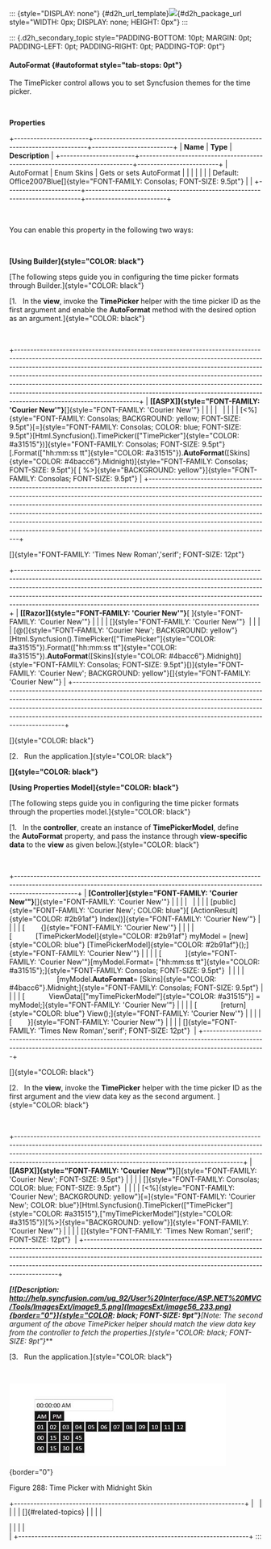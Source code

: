 ::: {style="DISPLAY: none"}
[](ms-xhelp:///?Id=d2h_url_template){#d2h_url_template}![](!package_url!){#d2h_package_url style="WIDTH: 0px; DISPLAY: none; HEIGHT: 0px"}
:::

::: {.d2h_secondary_topic style="PADDING-BOTTOM: 10pt; MARGIN: 0pt; PADDING-LEFT: 0pt; PADDING-RIGHT: 0pt; PADDING-TOP: 0pt"}
#### AutoFormat {#autoformat style="tab-stops: 0pt"}

The TimePicker control allows you to set Syncfusion themes for the time picker.

 

**Properties**

+-----------------------+----------------------------------------------------------------------------+-------------------------+
| **Name**              | **Type**                                                                   | **Description**         |
+-----------------------+----------------------------------------------------------------------------+-------------------------+
| AutoFormat            | Enum Skins                                                                 | Gets or sets AutoFormat |
|                       |                                                                            |                         |
|                       | Default: Office2007Blue[]{style="FONT-FAMILY: Consolas; FONT-SIZE: 9.5pt"} |                         |
+-----------------------+----------------------------------------------------------------------------+-------------------------+

 

You can enable this property in the following two ways:

 

**[Using Builder]{style="COLOR: black"}**

[The following steps guide you in configuring the time picker formats through Builder.]{style="COLOR: black"}

[1.   In the **view**, invoke the **TimePicker** helper with the time picker ID as the first argument and enable the **AutoFormat** method with the desired option as an argument.]{style="COLOR: black"}

 

+--------------------------------------------------------------------------------------------------------------------------------------------------------------------------------------------------------------------------------------------------------------------------------------------------------------------------------------------------------------------------------------------------------------------------------------------------------------------------------------------------------------------------+
| **[\[ASPX\]]{style="FONT-FAMILY: 'Courier New'"}**[]{style="FONT-FAMILY: 'Courier New'"}                                                                                                                                                                                                                                                                                                                                                                                                                                 |
|                                                                                                                                                                                                                                                                                                                                                                                                                                                                                                                          |
|                                                                                                                                                                                                                                                                                                                                                                                                                                                                                                                          |
|                                                                                                                                                                                                                                                                                                                                                                                                                                                                                                                          |
| [\<%]{style="FONT-FAMILY: Consolas; BACKGROUND: yellow; FONT-SIZE: 9.5pt"}[=]{style="FONT-FAMILY: Consolas; COLOR: blue; FONT-SIZE: 9.5pt"}[Html.Syncfusion().TimePicker([\"TimePicker\"]{style="COLOR: #a31515"})]{style="FONT-FAMILY: Consolas; FONT-SIZE: 9.5pt"}[.Format([\"hh:mm:ss tt\"]{style="COLOR: #a31515"}).**AutoFormat**([Skins]{style="COLOR: #4bacc6"}.Midnight)]{style="FONT-FAMILY: Consolas; FONT-SIZE: 9.5pt"}[ [ %\>]{style="BACKGROUND: yellow"}]{style="FONT-FAMILY: Consolas; FONT-SIZE: 9.5pt"} |
+--------------------------------------------------------------------------------------------------------------------------------------------------------------------------------------------------------------------------------------------------------------------------------------------------------------------------------------------------------------------------------------------------------------------------------------------------------------------------------------------------------------------------+

[]{style="FONT-FAMILY: 'Times New Roman','serif'; FONT-SIZE: 12pt"} 

+---------------------------------------------------------------------------------------------------------------------------------------------------------------------------------------------------------------------------------------------------------------------------------------------------------------------------------------------------------------------------------------------------+
| **[\[Razor\]]{style="FONT-FAMILY: 'Courier New'"}**[ ]{style="FONT-FAMILY: 'Courier New'"}                                                                                                                                                                                                                                                                                                        |
|                                                                                                                                                                                                                                                                                                                                                                                                   |
| []{style="FONT-FAMILY: 'Courier New'"}                                                                                                                                                                                                                                                                                                                                                            |
|                                                                                                                                                                                                                                                                                                                                                                                                   |
| [@(]{style="FONT-FAMILY: 'Courier New'; BACKGROUND: yellow"}[Html.Syncfusion().TimePicker([\"TimePicker\"]{style="COLOR: #a31515"}).Format([\"hh:mm:ss tt\"]{style="COLOR: #a31515"}).**AutoFormat**([Skins]{style="COLOR: #4bacc6"}.Midnight)]{style="FONT-FAMILY: Consolas; FONT-SIZE: 9.5pt"}[)]{style="FONT-FAMILY: 'Courier New'; BACKGROUND: yellow"}[]{style="FONT-FAMILY: 'Courier New'"} |
+---------------------------------------------------------------------------------------------------------------------------------------------------------------------------------------------------------------------------------------------------------------------------------------------------------------------------------------------------------------------------------------------------+

[]{style="COLOR: black"} 

[2.   Run the application.]{style="COLOR: black"}

**[]{style="COLOR: black"}** 

**[Using Properties Model]{style="COLOR: black"}**

[The following steps guide you in configuring the time picker formats through the properties model.]{style="COLOR: black"}

[1.   In the **controller**, create an instance of **TimePickerModel**, define the **AutoFormat** property, and pass the instance through **view-specific data** to the **view** as given below.]{style="COLOR: black"}

 

+-------------------------------------------------------------------------------------------------------------------------------------------------------------------------------+
| **[Controller]{style="FONT-FAMILY: 'Courier New'"}**[]{style="FONT-FAMILY: 'Courier New'"}                                                                                    |
|                                                                                                                                                                               |
|                                                                                                                                                                               |
|                                                                                                                                                                               |
| [public]{style="FONT-FAMILY: 'Courier New'; COLOR: blue"}[ [ActionResult]{style="COLOR: #2b91af"} Index()]{style="FONT-FAMILY: 'Courier New'"}                                |
|                                                                                                                                                                               |
| [        {]{style="FONT-FAMILY: 'Courier New'"}                                                                                                                               |
|                                                                                                                                                                               |
| [            [TimePickerModel]{style="COLOR: #2b91af"} myModel = [new]{style="COLOR: blue"} [TimePickerModel]{style="COLOR: #2b91af"}();]{style="FONT-FAMILY: 'Courier New'"} |
|                                                                                                                                                                               |
| [            ]{style="FONT-FAMILY: 'Courier New'"}[myModel.Format= [\"hh:mm:ss tt\"]{style="COLOR: #a31515"};]{style="FONT-FAMILY: Consolas; FONT-SIZE: 9.5pt"}               |
|                                                                                                                                                                               |
|                         [myModel.**AutoFormat**= [Skins]{style="COLOR: #4bacc6"}.Midnight;]{style="FONT-FAMILY: Consolas; FONT-SIZE: 9.5pt"}                                  |
|                                                                                                                                                                               |
| [            ViewData\[[\"myTimePickerModel\"]{style="COLOR: #a31515"}\] = myModel;]{style="FONT-FAMILY: 'Courier New'"}                                                      |
|                                                                                                                                                                               |
| [            [return]{style="COLOR: blue"} View();]{style="FONT-FAMILY: 'Courier New'"}                                                                                       |
|                                                                                                                                                                               |
| [        }]{style="FONT-FAMILY: 'Courier New'"}                                                                                                                               |
|                                                                                                                                                                               |
| []{style="FONT-FAMILY: 'Times New Roman','serif'; FONT-SIZE: 12pt"}                                                                                                           |
+-------------------------------------------------------------------------------------------------------------------------------------------------------------------------------+

[]{style="COLOR: black"} 

[2.   In the **view**, invoke the **TimePicker** helper with the time picker ID as the first argument and the view data key as the second argument. ]{style="COLOR: black"}

 

+----------------------------------------------------------------------------------------------------------------------------------------------------------------------------------------------------------------------------------------------------------------------------------------------------------------+
| **[\[ASPX\]]{style="FONT-FAMILY: 'Courier New'"}**[]{style="FONT-FAMILY: 'Courier New'; FONT-SIZE: 9.5pt"}                                                                                                                                                                                                     |
|                                                                                                                                                                                                                                                                                                                |
| []{style="FONT-FAMILY: Consolas; COLOR: blue; FONT-SIZE: 9.5pt"}                                                                                                                                                                                                                                               |
|                                                                                                                                                                                                                                                                                                                |
| [\<%]{style="FONT-FAMILY: 'Courier New'; BACKGROUND: yellow"}[=]{style="FONT-FAMILY: 'Courier New'; COLOR: blue"}[Html.Syncfusion().TimePicker([\"TimePicker\"]{style="COLOR: #a31515"},[\"myTimePickerModel\"]{style="COLOR: #a31515"})[%\>]{style="BACKGROUND: yellow"}]{style="FONT-FAMILY: 'Courier New'"} |
|                                                                                                                                                                                                                                                                                                                |
| []{style="FONT-FAMILY: 'Times New Roman','serif'; FONT-SIZE: 12pt"}                                                                                                                                                                                                                                            |
+----------------------------------------------------------------------------------------------------------------------------------------------------------------------------------------------------------------------------------------------------------------------------------------------------------------+

***[![Description: http://help.syncfusion.com/ug_92/User%20Interface/ASP.NET%20MVC/Tools/ImagesExt/image9_5.png](ImagesExt/image56_233.png){border="0"}]{style="COLOR: black; FONT-SIZE: 9pt"}**[Note: The second argument of the above TimePicker helper should match the view data key from the controller to fetch the properties.]{style="COLOR: black; FONT-SIZE: 9pt"}***

[3.   Run the application.]{style="COLOR: black"}

 

![](ImagesExt/image56_313.jpg){border="0"}

Figure 288: Time Picker with Midnight Skin

+-----------------------------------------------------------------------+
|                                                                       |
|                                                                       |
| []{#related-topics}                                                   |
|                                                                       |
| <div>                                                                 |
|                                                                       |
| </div>                                                                |
+-----------------------------------------------------------------------+
:::
